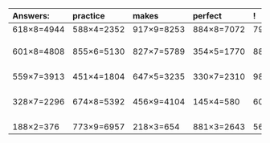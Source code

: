| Answers: | practice | makes | perfect | ! |
| :--- | :--- | :--- | :--- | :--- |
| 618×8=4944 | 588×4=2352 | 917×9=8253 | 884×8=7072 | 799×6=4794 | 
|   |   |   |   |   | 
|   |   |   |   |   | 
|   |   |   |   |   | 
| 601×8=4808 | 855×6=5130 | 827×7=5789 | 354×5=1770 | 886×8=7088 | 
|   |   |   |   |   | 
|   |   |   |   |   | 
|   |   |   |   |   | 
|   |   |   |   |   | 
| 559×7=3913 | 451×4=1804 | 647×5=3235 | 330×7=2310 | 983×3=2949 | 
|   |   |   |   |   | 
|   |   |   |   |   | 
|   |   |   |   |   | 
|   |   |   |   |   | 
| 328×7=2296 | 674×8=5392 | 456×9=4104 | 145×4=580 | 604×3=1812 | 
|   |   |   |   |   | 
|   |   |   |   |   | 
|   |   |   |   |   | 
|   |   |   |   |   | 
| 188×2=376 | 773×9=6957 | 218×3=654 | 881×3=2643 | 564×2=1128 | 

